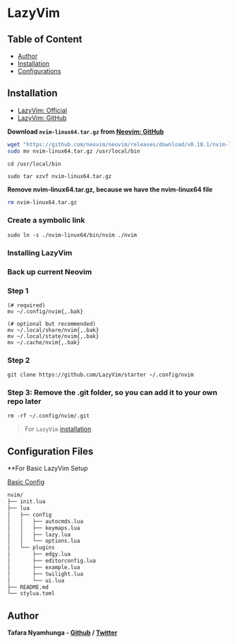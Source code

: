 # LazyVim

## Table of Content
- [Author](#author)
- [Installation](#installation)
- [Configurations](#configuration-files)

## Installation

- [LazyVim: Official](https://www.lazyvim.org/)
- [LazyVim: GitHub](https://github.com/LazyVim/LazyVim)

**Download `nvim-linux64.tar.gz` from [Neovim: GitHub](https://github.com/neovim/neovim/releases)**

```bash
wget "https://github.com/neovim/neovim/releases/download/v0.10.1/nvim-linux64.tar.gz"
sudo mv nvim-linux64.tar.gz /usr/local/bin
```

```shell
cd /usr/local/bin
```

```shell
sudo tar xzvf nvim-linux64.tar.gz
```

**Remove nvim-linux64.tar.gz, because we have the nvim-linux64 file**

```bash
rm nvim-linux64.tar.gz
```

### Create a symbolic link

```shell
sudo ln -s ./nvim-linux64/bin/nvim ./nvim
```

### Installing LazyVim

### Back up current Neovim

### Step 1

```shell
(# required)
mv ~/.config/nvim{,.bak}

(# optional but recommended)
mv ~/.local/share/nvim{,.bak}
mv ~/.local/state/nvim{,.bak}
mv ~/.cache/nvim{,.bak}
```

### Step 2

```shell
git clone https://github.com/LazyVim/starter ~/.config/nvim
```

### Step 3: Remove the .git folder, so you can add it to your own repo later

```shell
rm -rf ~/.config/nvim/.git
```

> For `LazyVim` [installation](install.sh)

## Configuration Files

**For Basic LazyVim Setup

[Basic Config](nvim/)

```bash
nvim/
├── init.lua
├── lua
│   ├── config
│   │   ├── autocmds.lua
│   │   ├── keymaps.lua
│   │   ├── lazy.lua
│   │   └── options.lua
│   └── plugins
│       ├── edgy.lua
│       ├── editorconfig.lua
│       ├── example.lua
│       ├── twilight.lua
│       └── ui.lua
├── README.md
└── stylua.toml
```

## Author

**Tafara Nyamhunga  - [Github](https://github.com/tafara-n) / [Twitter](https://twitter.com/tafaranyamhunga)**
